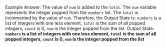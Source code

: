 Example Answer:
The value of `num` is added to the `total`. The `num` variable represents the integer popped from the `numbers` list. The `total` is incremented by the value of `num`. Therefore, the Output State is: `numbers` is a list of integers with one less element, `total` is the sum of all popped integers, `count` is 0, `num` is the integer popped from the list.
Output State: **`numbers` is a list of integers with one less element, `total` is the sum of all popped integers, `count` is 0, `num` is the integer popped from the list**